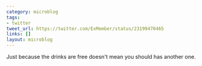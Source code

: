 ```yaml
---
category: microblog
tags:
- twitter
tweet_url: https://twitter.com/ExMember/status/23199470465
links: []
layout: microblog
---
```

Just because the drinks are free doesn't mean you should has another one.
